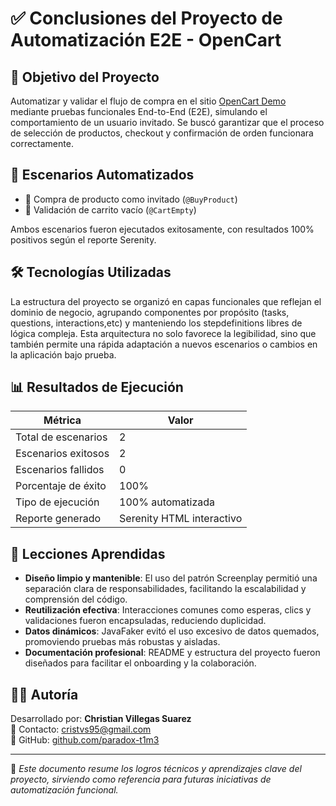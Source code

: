 # ✅ Conclusiones del Proyecto de Automatización E2E - OpenCart

## 🎯 Objetivo del Proyecto

Automatizar y validar el flujo de compra en el sitio [OpenCart Demo](https://opencart.abstracta.us/) mediante pruebas funcionales End-to-End (E2E), simulando el comportamiento de un usuario invitado. Se buscó garantizar que el proceso de selección de productos, checkout y confirmación de orden funcionara correctamente.

## 🧪 Escenarios Automatizados

- 🛒 Compra de producto como invitado (`@BuyProduct`)
- 🧼 Validación de carrito vacío (`@CartEmpty`)

Ambos escenarios fueron ejecutados exitosamente, con resultados 100% positivos según el reporte Serenity.

## 🛠️ Tecnologías Utilizadas

La estructura del proyecto se organizó en capas funcionales que reflejan el dominio de negocio, agrupando componentes por propósito (tasks, questions, interactions,etc) y manteniendo los stepdefinitions libres de lógica compleja. Esta arquitectura no solo favorece la legibilidad, sino que también permite una rápida adaptación a nuevos escenarios o cambios en la aplicación bajo prueba.

## 📊 Resultados de Ejecución

| Métrica                  | Valor |
|--------------------------|-------|
| Total de escenarios     | 2     |
| Escenarios exitosos     | 2     |
| Escenarios fallidos     | 0     |
| Porcentaje de éxito     | 100%  |
| Tipo de ejecución       | 100% automatizada |
| Reporte generado        | Serenity HTML interactivo |

## 🧠 Lecciones Aprendidas

- **Diseño limpio y mantenible**: El uso del patrón Screenplay permitió una separación clara de responsabilidades, facilitando la escalabilidad y comprensión del código.
- **Reutilización efectiva**: Interacciones comunes como esperas, clics y validaciones fueron encapsuladas, reduciendo duplicidad.
- **Datos dinámicos**: JavaFaker evitó el uso excesivo de datos quemados, promoviendo pruebas más robustas y aisladas.
- **Documentación profesional**: README y estructura del proyecto fueron diseñados para facilitar el onboarding y la colaboración.

## 👨‍💻 Autoría

Desarrollado por: **Christian Villegas Suarez**  
📧 Contacto: [cristvs95@gmail.com](mailto:cristvs95@gmail.com)  
🔗 GitHub: [github.com/paradox-t1m3](https://github.com/paradox-t1m3/RetoSoftka-AutomatizacionWeb)

---

📌 _Este documento resume los logros técnicos y aprendizajes clave del proyecto, sirviendo como referencia para futuras iniciativas de automatización funcional._
